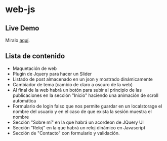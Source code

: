 # web-js
## Live Demo
Miralo [aquí](https://ccanochu.github.io/web-js/index.html).

## Lista de contenido
- Maquetación de web
- Plugin de Jquery para hacer un Slider
- Listado de post almacenado en un json y mostrado dinámicamente
- Cambiador de tema (cambio de claro a oscuro de la web)
- Al final de la web habrá un botón para subir al principio de las publicaciones en la sección "Inicio" haciendo una animación de scroll automática
- Formulario de login falso que nos permite guardar en un localstorage el nombre del usuario y en el caso de que exista la sesión muestra el nombre
- Sección "Sobre mí" en la que habrá un acordeon de JQuery UI
- Sección "Reloj" en la que habrá un reloj dinámico en Javascript
- Sección de "Contacto" con formulario y validación.
